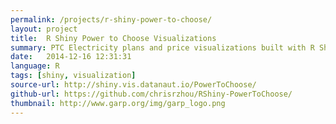 ```yaml
---
permalink: /projects/r-shiny-power-to-choose/
layout: project
title:  R Shiny Power to Choose Visualizations
summary: PTC Electricity plans and price visualizations built with R Shiny
date:   2014-12-16 12:31:31
language: R
tags: [shiny, visualization]
source-url: http://shiny.vis.datanaut.io/PowerToChoose/
github-url: https://github.com/chrisrzhou/RShiny-PowerToChoose/
thumbnail: http://www.garp.org/img/garp_logo.png
---
```


